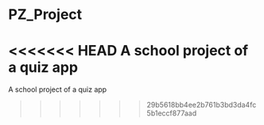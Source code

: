 # PZ_Project
<<<<<<< HEAD
A school project of a quiz app
=======
A school project of a quiz app
>>>>>>> 29b5618bb4ee2b761b3bd3da4fc5b1eccf877aad
